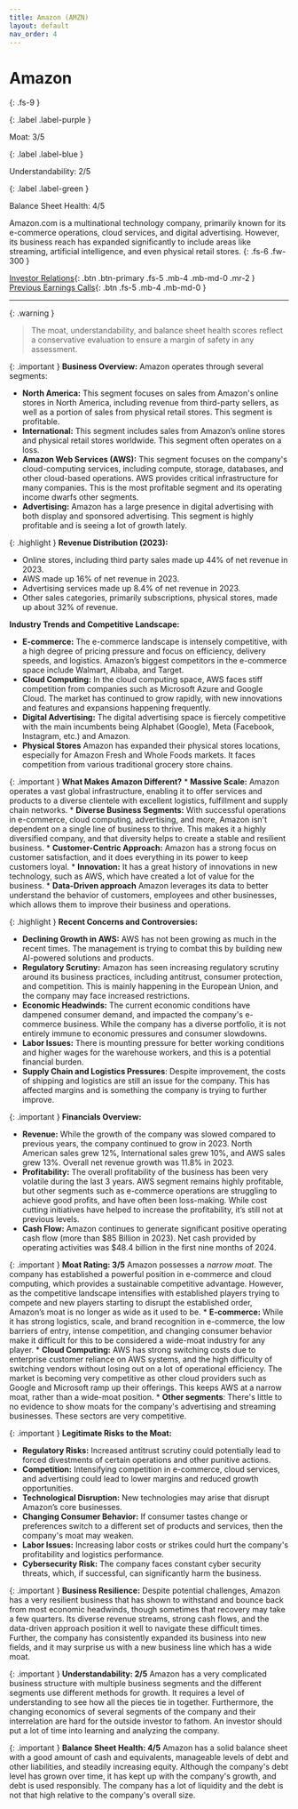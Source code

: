 ```yaml
---
title: Amazon (AMZN)
layout: default
nav_order: 4
---
```


# Amazon
{: .fs-9 }

{: .label .label-purple }

Moat: 3/5

{: .label .label-blue }

Understandability: 2/5

{: .label .label-green }

Balance Sheet Health: 4/5

Amazon.com is a multinational technology company, primarily known for its e-commerce operations, cloud services, and digital advertising. However, its business reach has expanded significantly to include areas like streaming, artificial intelligence, and even physical retail stores.
{: .fs-6 .fw-300 }

[Investor Relations](https://www.google.com/search?q=AMZN+investor+relations){: .btn .btn-primary .fs-5 .mb-4 .mb-md-0 .mr-2 }
[Previous Earnings Calls](https://discountingcashflows.com/company/AMZN/transcripts/){: .btn .fs-5 .mb-4 .mb-md-0 }

---

{: .warning }
>The moat, understandability, and balance sheet health scores reflect a conservative evaluation to ensure a margin of safety in any assessment.



{: .important }
**Business Overview:**
Amazon operates through several segments:
*   **North America:** This segment focuses on sales from Amazon's online stores in North America, including revenue from third-party sellers, as well as a portion of sales from physical retail stores. This segment is profitable.
*   **International:** This segment includes sales from Amazon’s online stores and physical retail stores worldwide. This segment often operates on a loss.
*   **Amazon Web Services (AWS):**  This segment focuses on the company's cloud-computing services, including compute, storage, databases, and other cloud-based operations. AWS provides critical infrastructure for many companies. This is the most profitable segment and its operating income dwarfs other segments. 
*   **Advertising:** Amazon has a large presence in digital advertising with both display and sponsored advertising. This segment is highly profitable and is seeing a lot of growth lately.

{: .highlight }
**Revenue Distribution (2023):**
   *   Online stores, including third party sales made up 44% of net revenue in 2023.
   *   AWS made up 16% of net revenue in 2023.
   *   Advertising services made up 8.4% of net revenue in 2023.
   *   Other sales categories, primarily subscriptions, physical stores, made up about 32% of revenue.

**Industry Trends and Competitive Landscape:**
*  **E-commerce:** The e-commerce landscape is intensely competitive, with a high degree of pricing pressure and focus on efficiency, delivery speeds, and logistics. Amazon’s biggest competitors in the e-commerce space include Walmart, Alibaba, and Target.
*  **Cloud Computing:** In the cloud computing space, AWS faces stiff competition from companies such as Microsoft Azure and Google Cloud. The market has continued to grow rapidly, with new innovations and features and expansions happening frequently.
*  **Digital Advertising:** The digital advertising space is fiercely competitive with the main incumbents being Alphabet (Google), Meta (Facebook, Instagram, etc.) and Amazon. 
*  **Physical Stores** Amazon has expanded their physical stores locations, especially for Amazon Fresh and Whole Foods markets. It faces competition from various traditional grocery store chains.

{: .important }
**What Makes Amazon Different?**
    *   **Massive Scale:** Amazon operates a vast global infrastructure, enabling it to offer services and products to a diverse clientele with excellent logistics, fulfillment and supply chain networks.
    *   **Diverse Business Segments:** With successful operations in e-commerce, cloud computing, advertising, and more, Amazon isn't dependent on a single line of business to thrive. This makes it a highly diversified company, and that diversity helps to create a stable and resilient business.
    *   **Customer-Centric Approach:** Amazon has a strong focus on customer satisfaction, and it does everything in its power to keep customers loyal.
    *   **Innovation:** It has a great history of innovations in new technology, such as AWS, which have created a lot of value for the business.
    *   **Data-Driven approach** Amazon leverages its data to better understand the behavior of customers, employees and other businesses, which allows them to improve their business and operations.

{: .highlight }
**Recent Concerns and Controversies:**
* **Declining Growth in AWS:** AWS has not been growing as much in the recent times. The management is trying to combat this by building new AI-powered solutions and products.
* **Regulatory Scrutiny:** Amazon has seen increasing regulatory scrutiny around its business practices, including antitrust, consumer protection, and competition. This is mainly happening in the European Union, and the company may face increased restrictions. 
* **Economic Headwinds:** The current economic conditions have dampened consumer demand, and impacted the company's e-commerce business. While the company has a diverse portfolio, it is not entirely immune to economic pressures and consumer slowdowns.
*  **Labor Issues:** There is mounting pressure for better working conditions and higher wages for the warehouse workers, and this is a potential financial burden.
* **Supply Chain and Logistics Pressures**: Despite improvement, the costs of shipping and logistics are still an issue for the company. This has affected margins and is something the company is trying to further improve.

{: .important }
**Financials Overview:**
*   **Revenue:** While the growth of the company was slowed compared to previous years, the company continued to grow in 2023. North American sales grew 12%, International sales grew 10%, and AWS sales grew 13%. Overall net revenue growth was 11.8% in 2023.
*  **Profitability:** The overall profitability of the business has been very volatile during the last 3 years. AWS segment remains highly profitable, but other segments such as e-commerce operations are struggling to achieve good profits, and have often been loss-making. While cost cutting initiatives have helped to increase the profitability, it’s still not at previous levels.
*   **Cash Flow:** Amazon continues to generate significant positive operating cash flow (more than $85 Billion in 2023). Net cash provided by operating activities was $48.4 billion in the first nine months of 2024.

{: .important }
**Moat Rating: 3/5**
Amazon possesses a *narrow moat*. The company has established a powerful position in e-commerce and cloud computing, which provides a sustainable competitive advantage. However, as the competitive landscape intensifies with established players trying to compete and new players starting to disrupt the established order, Amazon’s moat is no longer as wide as it used to be.
    * **E-commerce:** While it has strong logistics, scale, and brand recognition in e-commerce, the low barriers of entry, intense competition, and changing consumer behavior make it difficult for this to be considered a wide-moat industry for any player.
    *   **Cloud Computing:** AWS has strong switching costs due to enterprise customer reliance on AWS systems, and the high difficulty of switching vendors without losing out on a lot of operational efficiency. The market is becoming very competitive as other cloud providers such as Google and Microsoft ramp up their offerings. This keeps AWS at a narrow moat, rather than a wide-moat position. 
    *   **Other segments**: There's little to no evidence to show moats for the company's advertising and streaming businesses. These sectors are very competitive. 

{: .important }
**Legitimate Risks to the Moat:**
*   **Regulatory Risks:** Increased antitrust scrutiny could potentially lead to forced divestments of certain operations and other punitive actions.
*   **Competition:** Intensifying competition in e-commerce, cloud services, and advertising could lead to lower margins and reduced growth opportunities. 
*   **Technological Disruption:** New technologies may arise that disrupt Amazon’s core businesses.
*   **Changing Consumer Behavior:** If consumer tastes change or preferences switch to a different set of products and services, then the company's moat may weaken.
*   **Labor Issues:** Increasing labor costs or strikes could hurt the company's profitability and logistics performance.
* **Cybersecurity Risk:** The company faces constant cyber security threats, which, if successful, can significantly harm the business. 

{: .important }
**Business Resilience:**
Despite potential challenges, Amazon has a very resilient business that has shown to withstand and bounce back from most economic headwinds, though sometimes that recovery may take a few quarters. Its diverse revenue streams, strong cash flows, and the data-driven approach position it well to navigate these difficult times. Further, the company has consistently expanded its business into new fields, and it may surprise us with a new business line which has a wide moat. 

{: .important }
**Understandability: 2/5**
Amazon has a very complicated business structure with multiple business segments and the different segments use different methods for growth. It requires a level of understanding to see how all the pieces tie in together. Furthermore, the changing economics of several segments of the company and their interrelation are hard for the outside investor to fathom. An investor should put a lot of time into learning and analyzing the company. 

{: .important }
**Balance Sheet Health: 4/5**
Amazon has a solid balance sheet with a good amount of cash and equivalents, manageable levels of debt and other liabilities, and steadily increasing equity. Although the company's debt level has grown over time, it has kept up with the company's growth, and debt is used responsibly. The company has a lot of liquidity and the debt is not that high relative to the company's overall size.

